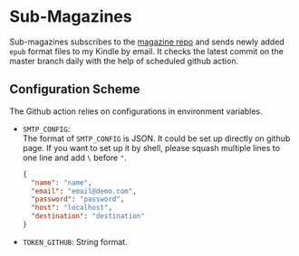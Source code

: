 # Sub-Magazines

Sub-magazines subscribes to the [magazine repo](https://github.com/hehonghui/awesome-english-ebooks) and sends newly added `epub` format files to my Kindle by email. It checks the latest commit on the master branch daily with the help of scheduled github action.

## Configuration Scheme

The Github action relies on configurations in environment variables.

- `SMTP_CONFIG`:  
   The format of `SMTP_CONFIG` is JSON. It could be set up directly on github page. If you want to set up it by shell, please squash multiple lines to one line and add `\` before `"`.

  ```json
  {
    "name": "name",
    "email": "email@demo.com",
    "password": "password",
    "host": "localhost",
    "destination": "destination"
  }
  ```

- `TOKEN_GITHUB`: String format.
